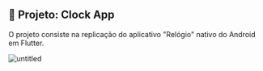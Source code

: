 ## 🔨 Projeto: Clock App

O projeto consiste na replicação do aplicativo "Relógio" nativo do Android em Flutter.

![untitled](https://user-images.githubusercontent.com/70351101/207620338-7e165b54-17b5-4bc4-af30-aa127659e86b.gif)
